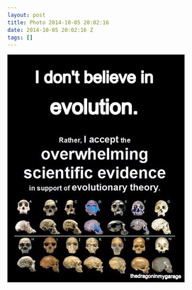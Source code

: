 ```yaml
---
layout: post
title: Photo 2014-10-05 20:02:16
date: 2014-10-05 20:02:16 Z
tags: []
---
```

![](/media/2014/10/99252324624.jpg)
